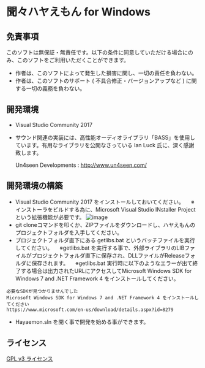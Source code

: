 ﻿聞々ハヤえもん for Windows
=======================

## 免責事項
このソフトは無保証・無責任です。以下の条件に同意していただける場合にのみ、このソフトをご利用いただくことができます。
- 作者は、このソフトによって発生した損害に関し、一切の責任を負わない。
- 作者は、このソフトのサポート ( 不具合修正・バージョンアップなど ) に関する一切の義務を負わない。

## 開発環境
- Visual Studio Community 2017
- サウンド関連の実装には、高性能オーディオライブラリ「BASS」を使用しています。有用なライブラリを公開なさっている Ian Luck 氏に、深く感謝致します。

  Un4seen Developments : http://www.un4seen.com/

## 開発環境の構築
- Visual Studio Community 2017 をインストールしておいてください。
　※インストーラをビルドする為に、Microsoft Visual Studio INstaller Projectという拡張機能が必要です。
![image](https://github.com/ryotayama/hayaemon_windows/assets/32073583/07b7c37f-cb3c-4d83-bb25-e88908ece686)
- git cloneコマンドを叩くか、ZIPファイルをダウンロードし、ハヤえもんのプロジェクトフォルダを入手してください。
- プロジェクトフォルダ直下にある getlibs.bat というバッチファイルを実行してください。
　※getlibs.bat を実行する事で、外部ライブラリのLIBファイルがプロジェクトフォルダ直下に保存され、DLLファイルがReleaseフォルダに保存されます。
　※getlibs.bat 実行時に以下のようなエラーが出て終了する場合は出力されたURLにアクセスしてMicrosoft Windows SDK for Windows 7 and .NET Framework 4 をインストールしてください。
 ```
必要なSDKが見つかりませんでした
Microsoft Windows SDK for Windows 7 and .NET Framework 4 をインストールしてください
https://www.microsoft.com/en-us/download/details.aspx?id=8279
```
- Hayaemon.sln を開く事で開発を始める事ができます。

## ライセンス
[GPL v3 ライセンス](https://www.gnu.org/licenses/gpl-3.0.html)
